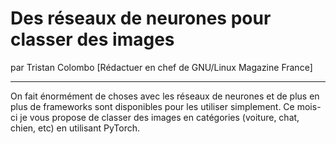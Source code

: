# Des réseaux de neurones pour classer des images
par Tristan Colombo [Rédactuer en chef de GNU/Linux Magazine France]

---

On fait énormément de choses avec les réseaux de neurones et de plus en plus de frameworks sont disponibles pour les utiliser simplement. Ce mois-ci je vous propose de classer des images en catégories (voiture, chat, chien, etc) en utilisant PyTorch.

